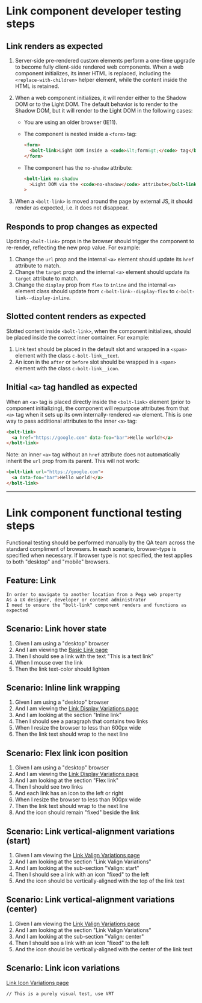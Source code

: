 # Link component developer testing steps

## Link renders as expected

1. Server-side pre-rendered custom elements perform a one-time upgrade to become fully client-side rendered web components. When a web component initializes, its inner HTML is replaced, including the `<replace-with-children>` helper element, while the content inside the HTML is retained.

1. When a web component initializes, it will render either to the Shadow DOM or to the Light DOM. The default behavior is to render to the Shadow DOM, but it will render to the Light DOM in the following cases:

   - You are using an older browser (IE11).
   - The component is nested inside a `<form>` tag:

     ```html
     <form>
       <bolt-link>Light DOM inside a <code>&lt;form&gt;</code> tag</bolt-link>
     </form>
     ```

   - The component has the `no-shadow` attribute:

     ```html
     <bolt-link no-shadow
       >Light DOM via the <code>no-shadow</code> attribute</bolt-link
     >
     ```

1. When a `<bolt-link>` is moved around the page by external JS, it should render as expected, i.e. it does not disappear.

## Responds to prop changes as expected

Updating `<bolt-link>` props in the browser should trigger the component to re-render, reflecting the new prop value. For example:

1. Change the `url` prop and the internal `<a>` element should update its `href` attribute to match.
1. Change the `target` prop and the internal `<a>` element should update its `target` attribute to match.
1. Change the `display` prop from `flex` to `inline` and the internal `<a>` element class should update from `c-bolt-link--display-flex` to `c-bolt-link--display-inline`.

## Slotted content renders as expected

Slotted content inside `<bolt-link>`, when the component initializes, should be placed inside the correct inner container. For example:

1. Link text should be placed in the default slot and wrapped in a `<span>` element with the class `c-bolt-link__text`.
1. An icon in the `after` or `before` slot should be wrapped in a `<span>` element with the class `c-bolt-link__icon`.

## Initial `<a>` tag handled as expected

When an `<a>` tag is placed directly inside the `<bolt-link>` element (prior to component initializing), the component will repurpose attributes from that `<a>` tag when it sets up its own internally-rendered `<a>` element. This is one way to pass additional attributes to the inner `<a>` tag:

```html
<bolt-link>
  <a href="https://google.com" data-foo="bar">Hello world!</a>
</bolt-link>
```

Note: an inner `<a>` tag without an `href` attribute does not automatically inherit the `url` prop from its parent. This will not work:

```html
<bolt-link url="https://google.com">
  <a data-foo="bar">Hello world!</a>
</bolt-link>
```

---

# Link component functional testing steps

Functional testing should be performed manually by the QA team across the standard compliment of browsers. In each scenario, browser-type is specified when necessary. If browser type is not specified, the test applies to both "desktop" and "mobile" browsers.

## Feature: Link

    In order to navigate to another location from a Pega web property
    As a UX designer, developer or content administrator
    I need to ensure the "bolt-link" component renders and functions as expected

## Scenario: Link hover state

1. Given I am using a "desktop" browser
1. And I am viewing the [Basic Link page](https://master.boltdesignsystem.com/pattern-lab/patterns/40-components-link-05-link/40-components-link-05-link.html)
1. Then I should see a link with the text "This is a text link"
1. When I mouse over the link
1. Then the link text-color should lighten

## Scenario: Inline link wrapping

1. Given I am using a "desktop" browser
1. And I am viewing the [Link Display Variations page](https://master.boltdesignsystem.com/pattern-lab/patterns/40-components-link-10-link-display-variations/40-components-link-10-link-display-variations.html)
1. And I am looking at the section "Inline link"
1. Then I should see a paragraph that contains two links
1. When I resize the browser to less than 600px wide
1. Then the link text should wrap to the next line

## Scenario: Flex link icon position

1. Given I am using a "desktop" browser
1. And I am viewing the [Link Display Variations page](https://master.boltdesignsystem.com/pattern-lab/patterns/40-components-link-10-link-display-variations/40-components-link-10-link-display-variations.html)
1. And I am looking at the section "Flex link"
1. Then I should see two links
1. And each link has an icon to the left or right
1. When I resize the browser to less than 900px wide
1. Then the link text should wrap to the next line
1. And the icon should remain "fixed" beside the link

## Scenario: Link vertical-alignment variations (start)

1. Given I am viewing the [Link Valign Variations page](https://master.boltdesignsystem.com/pattern-lab/patterns/40-components-link-20-link-valign-variations/40-components-link-20-link-valign-variations.html)
1. And I am looking at the section "Link Valign Variations"
1. And I am looking at the sub-section "Valign: start"
1. Then I should see a link with an icon "fixed" to the left
1. And the icon should be vertically-aligned with the top of the link text

## Scenario: Link vertical-alignment variations (center)

1. Given I am viewing the [Link Valign Variations page](https://master.boltdesignsystem.com/pattern-lab/patterns/40-components-link-20-link-valign-variations/40-components-link-20-link-valign-variations.html)
1. And I am looking at the section "Link Valign Variations"
1. And I am looking at the sub-section "Valign: center"
1. Then I should see a link with an icon "fixed" to the left
1. And the icon should be vertically-aligned with the center of the link text

## Scenario: Link icon variations

[Link Icon Variations page](https://master.boltdesignsystem.com/pattern-lab/patterns/40-components-link-25-link-theme-variations/40-components-link-25-link-theme-variations.html)

`// This is a purely visual test, use VRT`
